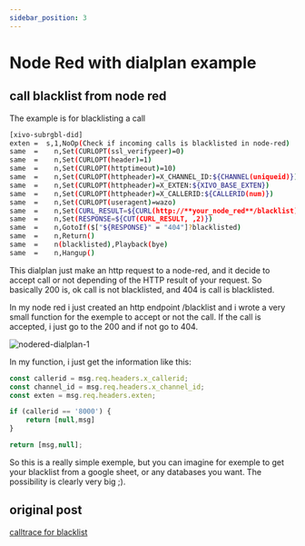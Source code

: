 ```yaml
---
sidebar_position: 3
---
```


# Node Red with dialplan example


## call blacklist from node red

The example is for blacklisting a call

```bash
[xivo-subrgbl-did]
exten =  s,1,NoOp(Check if incoming calls is blacklisted in node-red)
same  =    n,Set(CURLOPT(ssl_verifypeer)=0)
same  =    n,Set(CURLOPT(header)=1)
same  =    n,Set(CURLOPT(httptimeout)=10)
same  =    n,Set(CURLOPT(httpheader)=X_CHANNEL_ID:${CHANNEL(uniqueid)})
same  =    n,Set(CURLOPT(httpheader)=X_EXTEN:${XIVO_BASE_EXTEN})
same  =    n,Set(CURLOPT(httpheader)=X_CALLERID:${CALLERID(num)})
same  =    n,Set(CURLOPT(useragent)=wazo)
same  =    n,Set(CURL_RESULT=${CURL(http://**your_node_red**/blacklist)})
same  =    n,Set(RESPONSE=${CUT(CURL_RESULT, ,2)})
same  =    n,GotoIf($["${RESPONSE}" = "404"]?blacklisted)
same  =    n,Return()
same  =    n(blacklisted),Playback(bye)
same  =    n,Hangup()
```

This dialplan just make an http request to a node-red, and it decide to accept call or not depending of the HTTP result of your request. So basically 200 is, ok call is not blacklisted, and 404 is call is blacklisted.

In my node red i just created an http endpoint /blacklist and i wrote a very small function for the exemple to accept or not the call. If the call is accepted, i just go to the 200 and if not go to 404.

![nodered-dialplan-1](/img/nodered/nodered-dialplan-1.png)

In my function, i just get the information like this:

```js
const callerid = msg.req.headers.x_callerid;
const channel_id = msg.req.headers.x_channel_id;
const exten = msg.req.headers.exten;

if (callerid == '8000') {
    return [null,msg]
}

return [msg,null];
```

So this is a really simple exemple, but you can imagine for exemple to get your blacklist from a google sheet, or any databases you want. The possibility is clearly very big ;).

## original post

[calltrace for blacklist](https://wazo-platform.discourse.group/t/calltrace-for-blacklist/312/4?u=quintana)